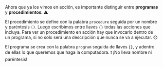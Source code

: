 Ahora que ya los vimos en acción, es importante distinguir entre **programas** y **procedimientos**. :warning:

El procedimiento se define con la palabra `procedure` seguida por un nombre y paréntesis `()`. Luego escribimos entre llaves `{}` todas las acciones que incluya. Para ver un procedimiento en acción hay que invocarlo dentro de un programa, si no solo será una descripción que nunca se va a ejecutar. :disappointed:

El programa se crea con la palabra `program` seguida de llaves `{}`, y adentro de ellas lo que queremos que haga la computadora. :exclamation: ¡No lleva nombre ni paréntesis!


